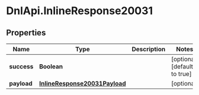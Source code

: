 # DnlApi.InlineResponse20031

## Properties
Name | Type | Description | Notes
------------ | ------------- | ------------- | -------------
**success** | **Boolean** |  | [optional] [default to true]
**payload** | [**InlineResponse20031Payload**](InlineResponse20031Payload.md) |  | [optional] 


